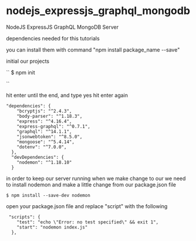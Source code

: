 # nodejs_expressjs_graphql_mongodb
NodeJS ExpressJS GraphQL MongoDB Server

dependencies needed for this tutorials 

you can install them with command "npm install package_name --save"


initial our projects

``
$ npm init

``

hit enter until the end, and type yes hit enter again

```
"dependencies": {
    "bcryptjs": "^2.4.3",
    "body-parser": "^1.18.3",
    "express": "^4.16.4",
    "express-graphql": "^0.7.1",
    "graphql": "^14.1.1",
    "jsonwebtoken": "^8.5.0",
    "mongoose": "^5.4.14",
    "dotenv": "^7.0.0",
  },
  "devDependencies": {
    "nodemon": "^1.18.10"
  }

```

in order to keep our server running when we make change to our 
we need to install nodemon and make a little change from our package.json file

```
$ npm install --save-dev nodemon

```

open your package.json file and replace "script" with the following

```
 "scripts": {
    "test": "echo \"Error: no test specified\" && exit 1",
    "start": "nodemon index.js"
  },

```
